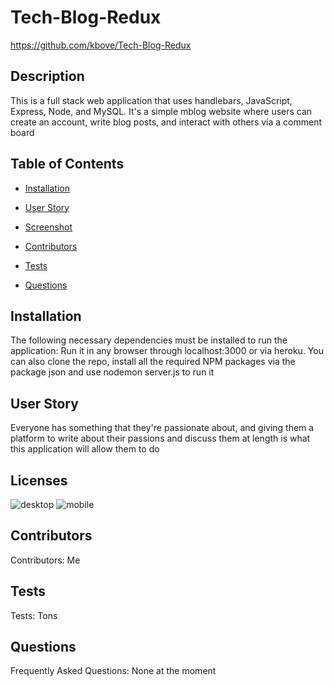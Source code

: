 # Tech-Blog-Redux
https://github.com/kbove/Tech-Blog-Redux
    
## Description
This is a full stack web application that uses handlebars, JavaScript, Express, Node, and MySQL. It's a simple mblog website where users can create an account, write blog posts, and interact with others via a comment board
    
## Table of Contents
    
* [Installation](#Installation)
    
* [User Story](#Usage)
    
* [Screenshot](#Screenshot)
    
* [Contributors](#Contributors)
    
* [Tests](#Tests)
    
* [Questions](#Question)
    
## Installation <a id="Installation"></a>
The following necessary dependencies must be installed to run the application: Run it in any browser through localhost:3000 or via heroku. You can also clone the repo, install all the required NPM packages via the package json and use nodemon server.js to run it
    
## User Story <a id="Usage"></a>
Everyone has something that they're passionate about, and giving them a platform to write about their passions and discuss them at length is what this application will allow them to do
    
## Licenses <a id="Screenshot"></a>
![desktop](https://user-images.githubusercontent.com/89953218/148660734-cf652d02-30e6-4a3e-97a2-e1bd0574b498.JPG)
![mobile](https://user-images.githubusercontent.com/89953218/148660746-6baf9def-4bbb-4433-8c6f-6c057102b8ca.JPG)

## Contributors <a id="Contributors"></a>
Contributors: Me
    
## Tests <a id="Tests"></a>
Tests: Tons
    
## Questions <a id="Question"></a>
Frequently Asked Questions: None at the moment
    